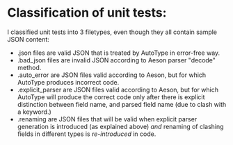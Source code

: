 Classification of unit tests:
=============================

I classified unit tests into 3 filetypes, even though they all contain sample JSON content:

- .json files are valid JSON that is treated by AutoType in error-free way.
- .bad_json files are invalid JSON according to Aeson parser "decode" method.
- .auto_error are JSON files valid according to Aeson, but for which AutoType produces incorrect code.
- .explicit_parser are JSON files valid according to Aeson, but for which AutoType will produce the correct code only after there is explicit distinction between field name, and parsed field name (due to clash with a keyword.)
- .renaming are JSON files that will be valid when explicit parser generation is introduced (as explained above) *and* renaming of clashing fields in different types is *re-introduced* in code.
